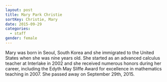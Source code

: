 ```yaml
---
layout: post
title: Mary Park Christie
sortKey: Christie, Mary
date: 2015-09-29
categories:
  - staff
gender: female
---
```

Mary was born in Seoul, South Korea and she immigrated to the United States when she was nine years old. She started as an advanced calculus teacher at Interlake in 2002 and she received numerous honors during her career, including the Edyth May Sliffe Award for excellence in mathematics teaching in 2007.  She passed away on September 29th, 2015.
